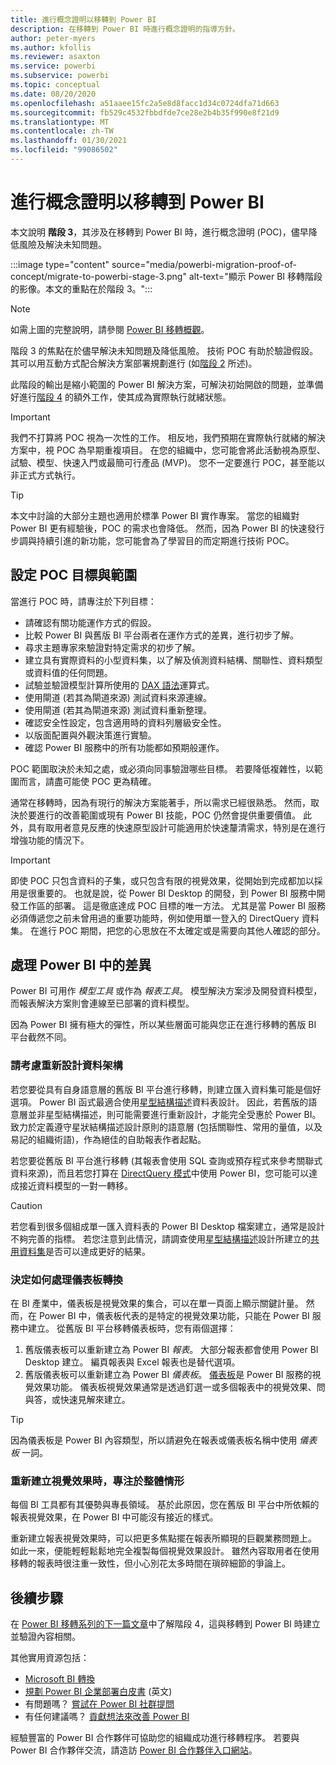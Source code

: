 ```yaml
---
title: 進行概念證明以移轉到 Power BI
description: 在移轉到 Power BI 時進行概念證明的指導方針。
author: peter-myers
ms.author: kfollis
ms.reviewer: asaxton
ms.service: powerbi
ms.subservice: powerbi
ms.topic: conceptual
ms.date: 08/20/2020
ms.openlocfilehash: a51aaee15fc2a5e8d8facc1d34c0724dfa71d663
ms.sourcegitcommit: fb529c4532fbbdfde7ce28e2b4b35f990e8f21d9
ms.translationtype: MT
ms.contentlocale: zh-TW
ms.lasthandoff: 01/30/2021
ms.locfileid: "99086502"
---
```

# <a name="conduct-proof-of-concept-to-migrate-to-power-bi"></a>進行概念證明以移轉到 Power BI

本文說明 **階段 3**，其涉及在移轉到 Power BI 時，進行概念證明 (POC)，儘早降低風險及解決未知問題。

:::image type="content" source="media/powerbi-migration-proof-of-concept/migrate-to-powerbi-stage-3.png" alt-text="顯示 Power BI 移轉階段的影像。本文的重點在於階段 3。":::

> [!NOTE]
> 如需上圖的完整說明，請參閱 [Power BI 移轉概觀](powerbi-migration-overview.md)。

階段 3 的焦點在於儘早解決未知問題及降低風險。 技術 POC 有助於驗證假設。 其可以用互動方式配合解決方案部署規劃進行 (如[階段 2](powerbi-migration-planning.md) 所述)。

此階段的輸出是縮小範圍的 Power BI 解決方案，可解決初始開啟的問題，並準備好進行[階段 4](powerbi-migration-create-validate-content.md) 的額外工作，使其成為實際執行就緒狀態。

> [!IMPORTANT]
> 我們不打算將 POC 視為一次性的工作。 相反地，我們預期在實際執行就緒的解決方案中，視 POC 為早期重複項目。 在您的組織中，您可能會將此活動視為原型、試驗、模型、快速入門或最簡可行產品 (MVP)。 您不一定要進行 POC，甚至能以非正式方式執行。

> [!TIP]
> 本文中討論的大部分主題也適用於標準 Power BI 實作專案。 當您的組織對 Power BI 更有經驗後，POC 的需求也會降低。 然而，因為 Power BI 的快速發行步調與持續引進的新功能，您可能會為了學習目的而定期進行技術 POC。

## <a name="set-poc-goals-and-scope"></a>設定 POC 目標與範圍

當進行 POC 時，請專注於下列目標：

- 請確認有關功能運作方式的假設。
- 比較 Power BI 與舊版 BI 平台兩者在運作方式的差異，進行初步了解。
- 尋求主題專家來驗證對特定需求的初步了解。
- 建立具有實際資料的小型資料集，以了解及偵測資料結構、關聯性、資料類型或資料值的任何問題。
- 試驗並驗證模型計算所使用的 [DAX 語法](/dax/)運算式。
- 使用閘道 (若其為閘道來源) 測試資料來源連線。
- 使用閘道 (若其為閘道來源) 測試資料重新整理。
- 確認安全性設定，包含適用時的資料列層級安全性。
- 以版面配置與外觀決策進行實驗。
- 確認 Power BI 服務中的所有功能都如預期般運作。

POC 範圍取決於未知之處，或必須向同事驗證哪些目標。 若要降低複雜性，以範圍而言，請盡可能使 POC 更為精確。

通常在移轉時，因為有現行的解決方案能著手，所以需求已經很熟悉。 然而，取決於要進行的改善範圍或現有 Power BI 技能，POC 仍然會提供重要價值。 此外，具有取用者意見反應的快速原型設計可能適用於快速釐清需求，特別是在進行增強功能的情況下。

> [!IMPORTANT]
> 即使 POC 只包含資料的子集，或只包含有限的視覺效果，從開始到完成都加以採用是很重要的。 也就是說，從 Power BI Desktop 的開發，到 Power BI 服務中開發工作區的部署。 這是徹底達成 POC 目標的唯一方法。 尤其是當 Power BI 服務必須傳遞您之前未曾用過的重要功能時，例如使用單一登入的 DirectQuery 資料集。 在進行 POC 期間，把您的心思放在不太確定或是需要向其他人確認的部分。

## <a name="handle-differences-in-power-bi"></a>處理 Power BI 中的差異

Power BI 可用作 _模型工具_ 或作為 _報表工具_。 模型解決方案涉及開發資料模型，而報表解決方案則會連線至已部署的資料模型。

因為 Power BI 擁有極大的彈性，所以某些層面可能與您正在進行移轉的舊版 BI 平台截然不同。

### <a name="consider-redesigning-the-data-architecture"></a>請考慮重新設計資料架構

若您要從具有自身語意層的舊版 BI 平台進行移轉，則建立匯入資料集可能是個好選項。 Power BI 函式最適合使用[星型結構描述](star-schema.md)資料表設計。 因此，若舊版的語意層並非星型結構描述，則可能需要進行重新設計，才能完全受惠於 Power BI。 致力於定義遵守星狀結構描述設計原則的語意層 (包括關聯性、常用的量值，以及易記的組織術語)，作為絕佳的自助報表作者起點。

若您要從舊版 BI 平台進行移轉 (其報表會使用 SQL 查詢或預存程式來參考關聯式資料來源)，而且若您打算在 [DirectQuery 模式](../connect-data/desktop-use-directquery.md)中使用 Power BI，您可能可以達成接近資料模型的一對一轉移。

> [!CAUTION]
> 若您看到很多個組成單一匯入資料表的 Power BI Desktop 檔案建立，通常是設計不夠完善的指標。 若您注意到此情況，請調查使用[星型結構描述](star-schema.md)設計所建立的[共用資料集](../connect-data/service-datasets-across-workspaces.md)是否可以達成更好的結果。

### <a name="decide-how-to-handle-dashboard-conversions"></a>決定如何處理儀表板轉換

在 BI 產業中，儀表板是視覺效果的集合，可以在單一頁面上顯示關鍵計量。 然而，在 Power BI 中，儀表板代表的是特定的視覺效果功能，只能在 Power BI 服務中建立。 從舊版 BI 平台移轉儀表板時，您有兩個選擇：

1. 舊版儀表板可以重新建立為 Power BI _報表_。 大部分報表都會使用 Power BI Desktop 建立。 編頁報表與 Excel 報表也是替代選項。
2. 舊版儀表板可以重新建立為 Power BI _儀表板_。 [儀表板](../fundamentals/service-basic-concepts.md#dashboards)是 Power BI 服務的視覺效果功能。 儀表板視覺效果通常是透過釘選一或多個報表中的視覺效果、問與答，或快速見解來建立。

> [!TIP]
> 因為儀表板是 Power BI 內容類型，所以請避免在報表或儀表板名稱中使用 _儀表板_ 一詞。

### <a name="focus-on-the-big-picture-when-recreating-visuals"></a>重新建立視覺效果時，專注於整體情形

每個 BI 工具都有其優勢與專長領域。 基於此原因，您在舊版 BI 平台中所依賴的報表視覺效果，在 Power BI 中可能沒有接近的樣式。

重新建立報表視覺效果時，可以把更多焦點擺在報表所顯現的巨觀業務問題上。 如此一來，便能輕輕鬆鬆地完全複製每個視覺效果設計。 雖然內容取用者在使用移轉的報表時很注重一致性，但小心別花太多時間在瑣碎細節的爭論上。

## <a name="next-steps"></a>後續步驟

在 [Power BI 移轉系列的下一篇文章](powerbi-migration-create-validate-content.md)中了解階段 4，這與移轉到 Power BI 時建立並驗證內容相關。

其他實用資源包括：

- [Microsoft BI 轉換](center-of-excellence-microsoft-business-intelligence-transformation.md)
- [規劃 Power BI 企業部署白皮書](https://aka.ms/PBIEnterpriseDeploymentWP) (英文)
- 有問題嗎？ [嘗試在 Power BI 社群提問](https://community.powerbi.com/)
- 有任何建議嗎？ [貢獻想法來改善 Power BI](https://ideas.powerbi.com/)

經驗豐富的 Power BI 合作夥伴可協助您的組織成功進行移轉程序。 若要與 Power BI 合作夥伴交流，請造訪 [Power BI 合作夥伴入口網站](https://powerbi.microsoft.com/partners/)。
